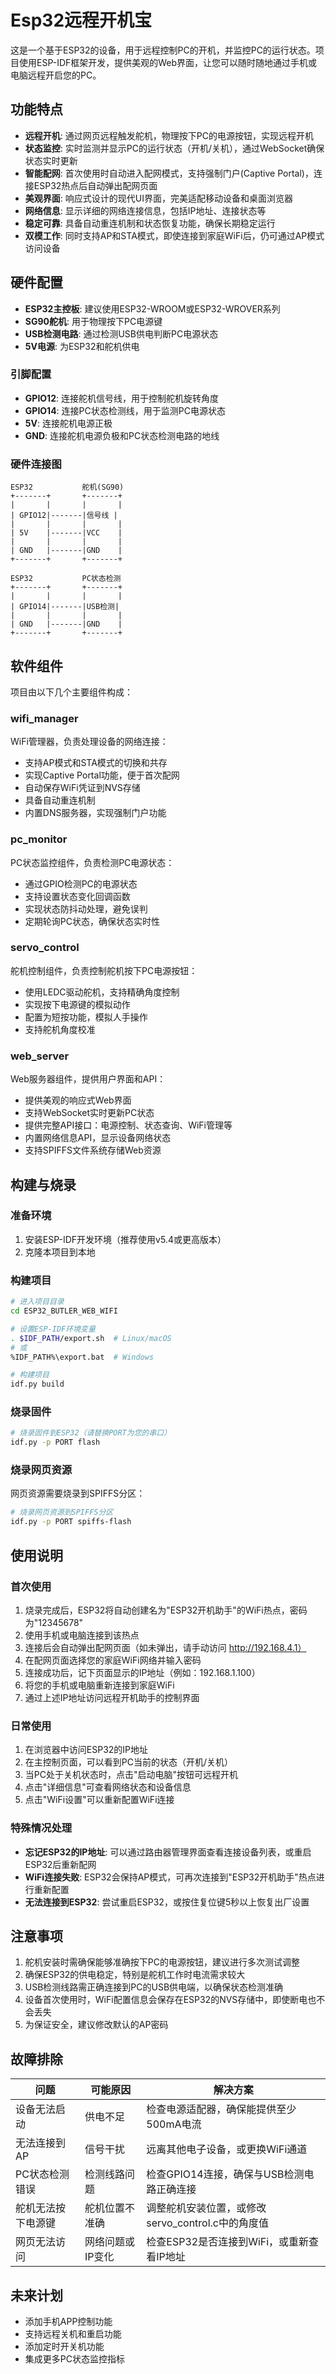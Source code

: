 # Esp32远程开机宝

这是一个基于ESP32的设备，用于远程控制PC的开机，并监控PC的运行状态。项目使用ESP-IDF框架开发，提供美观的Web界面，让您可以随时随地通过手机或电脑远程开启您的PC。

## 功能特点

- **远程开机**: 通过网页远程触发舵机，物理按下PC的电源按钮，实现远程开机
- **状态监控**: 实时监测并显示PC的运行状态（开机/关机），通过WebSocket确保状态实时更新
- **智能配网**: 首次使用时自动进入配网模式，支持强制门户(Captive Portal)，连接ESP32热点后自动弹出配网页面
- **美观界面**: 响应式设计的现代UI界面，完美适配移动设备和桌面浏览器
- **网络信息**: 显示详细的网络连接信息，包括IP地址、连接状态等
- **稳定可靠**: 具备自动重连机制和状态恢复功能，确保长期稳定运行
- **双模工作**: 同时支持AP和STA模式，即使连接到家庭WiFi后，仍可通过AP模式访问设备

## 硬件配置

- **ESP32主控板**: 建议使用ESP32-WROOM或ESP32-WROVER系列
- **SG90舵机**: 用于物理按下PC电源键
- **USB检测电路**: 通过检测USB供电判断PC电源状态
- **5V电源**: 为ESP32和舵机供电

### 引脚配置

- **GPIO12**: 连接舵机信号线，用于控制舵机旋转角度
- **GPIO14**: 连接PC状态检测线，用于监测PC电源状态
- **5V**: 连接舵机电源正极
- **GND**: 连接舵机电源负极和PC状态检测电路的地线

### 硬件连接图

```
ESP32           舵机(SG90)
+-------+       +-------+
|       |       |       |
| GPIO12|-------|信号线 |
|       |       |       |
| 5V    |-------|VCC    |
|       |       |       |
| GND   |-------|GND    |
+-------+       +-------+

ESP32           PC状态检测
+-------+       +-------+
|       |       |       |
| GPIO14|-------|USB检测|
|       |       |       |
| GND   |-------|GND    |
+-------+       +-------+
```

## 软件组件

项目由以下几个主要组件构成：

### wifi_manager

WiFi管理器，负责处理设备的网络连接：

- 支持AP模式和STA模式的切换和共存
- 实现Captive Portal功能，便于首次配网
- 自动保存WiFi凭证到NVS存储
- 具备自动重连机制
- 内置DNS服务器，实现强制门户功能

### pc_monitor

PC状态监控组件，负责检测PC电源状态：

- 通过GPIO检测PC的电源状态
- 支持设置状态变化回调函数
- 实现状态防抖动处理，避免误判
- 定期轮询PC状态，确保状态实时性

### servo_control

舵机控制组件，负责控制舵机按下PC电源按钮：

- 使用LEDC驱动舵机，支持精确角度控制
- 实现按下电源键的模拟动作
- 配置为短按功能，模拟人手操作
- 支持舵机角度校准

### web_server

Web服务器组件，提供用户界面和API：

- 提供美观的响应式Web界面
- 支持WebSocket实时更新PC状态
- 提供完整API接口：电源控制、状态查询、WiFi管理等
- 内置网络信息API，显示设备网络状态
- 支持SPIFFS文件系统存储Web资源

## 构建与烧录

### 准备环境

1. 安装ESP-IDF开发环境（推荐使用v5.4或更高版本）
2. 克隆本项目到本地

### 构建项目

```bash
# 进入项目目录
cd ESP32_BUTLER_WEB_WIFI

# 设置ESP-IDF环境变量
. $IDF_PATH/export.sh  # Linux/macOS
# 或
%IDF_PATH%\export.bat  # Windows

# 构建项目
idf.py build
```

### 烧录固件

```bash
# 烧录固件到ESP32（请替换PORT为您的串口）
idf.py -p PORT flash
```

### 烧录网页资源

网页资源需要烧录到SPIFFS分区：

```bash
# 烧录网页资源到SPIFFS分区
idf.py -p PORT spiffs-flash
```

## 使用说明

### 首次使用

1. 烧录完成后，ESP32将自动创建名为"ESP32开机助手"的WiFi热点，密码为"12345678"
2. 使用手机或电脑连接到该热点
3. 连接后会自动弹出配网页面（如未弹出，请手动访问 http://192.168.4.1）
4. 在配网页面选择您的家庭WiFi网络并输入密码
5. 连接成功后，记下页面显示的IP地址（例如：192.168.1.100）
6. 将您的手机或电脑重新连接到家庭WiFi
7. 通过上述IP地址访问远程开机助手的控制界面

### 日常使用

1. 在浏览器中访问ESP32的IP地址
2. 在主控制页面，可以看到PC当前的状态（开机/关机）
3. 当PC处于关机状态时，点击"启动电脑"按钮可远程开机
4. 点击"详细信息"可查看网络状态和设备信息
5. 点击"WiFi设置"可以重新配置WiFi连接

### 特殊情况处理

- **忘记ESP32的IP地址**: 可以通过路由器管理界面查看连接设备列表，或重启ESP32后重新配网
- **WiFi连接失败**: ESP32会保持AP模式，可再次连接到"ESP32开机助手"热点进行重新配置
- **无法连接到ESP32**: 尝试重启ESP32，或按住复位键5秒以上恢复出厂设置

## 注意事项

1. 舵机安装时需确保能够准确按下PC的电源按钮，建议进行多次测试调整
2. 确保ESP32的供电稳定，特别是舵机工作时电流需求较大
3. USB检测线路需正确连接到PC的USB供电端，以确保状态检测准确
4. 设备首次使用时，WiFi配置信息会保存在ESP32的NVS存储中，即使断电也不会丢失
5. 为保证安全，建议修改默认的AP密码

## 故障排除

| 问题 | 可能原因 | 解决方案 |
|------|---------|---------|
| 设备无法启动 | 供电不足 | 检查电源适配器，确保能提供至少500mA电流 |
| 无法连接到AP | 信号干扰 | 远离其他电子设备，或更换WiFi通道 |
| PC状态检测错误 | 检测线路问题 | 检查GPIO14连接，确保与USB检测电路正确连接 |
| 舵机无法按下电源键 | 舵机位置不准确 | 调整舵机安装位置，或修改servo_control.c中的角度值 |
| 网页无法访问 | 网络问题或IP变化 | 检查ESP32是否连接到WiFi，或重新查看IP地址 |

## 未来计划

- 添加手机APP控制功能
- 支持远程关机和重启功能
- 添加定时开关机功能
- 集成更多PC状态监控指标
